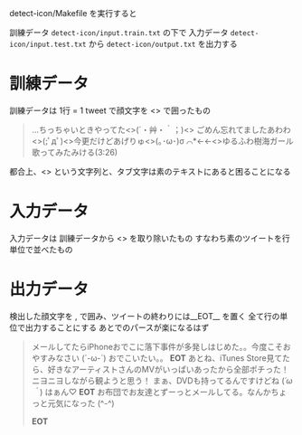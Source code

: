 
detect-icon/Makefile
を実行すると

訓練データ `detect-icon/input.train.txt` の下で
入力データ `detect-icon/input.test.txt` から
`detect-icon/output.txt` を出力する

# 訓練データ

訓練データは 1行 = 1 tweet で顔文字を <> で囲ったもの

> …ちっちゃいときやってた<>(´・艸・｀；)<>
> ごめん忘れてましたあわわ<>(;ﾟдﾟ)<>今更だけどあげりゅ<>(｡･ω･)σ ⌒*←←<>ゆるふわ樹海ガール　歌ってみたみける(3:26)

都合上、<> という文字列と、タブ文字は素のテキストにあると困ることになる

# 入力データ

入力データは 訓練データから <> を取り除いたもの
すなわち素のツイートを行単位で並べたもの

# 出力データ

検出した顔文字を <icon>, </icon> で囲み、ツイートの終わりには__EOT__ を置く
全て行の単位で出力することにする
あとでのパースが楽になるはず

> メールしてたらiPhoneおでこに落下事件が多発しはじめた。。今度こそおやすみなさい 
> <icon>
> (´-ω-`)
> </icon>
>  おでこいたい。。
> __EOT__
> あとね、iTunes Store見てたら、好きなアーティストさんのMVがいっぱいあったから全部ポチった！ニヨニヨしながら観ようと思う！ まぁ、DVDも持ってるんですけどね 
> <icon>
> (*´ω｀*)
> </icon>
> はぁん♡
> __EOT__
> お布団でお友達とずーっとメールしてる。なんかちょっと元気になった
> <icon>
> (^-^)
> </icon>
> 
> __EOT__

